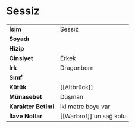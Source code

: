 # Sessiz   
|  |  |  
|---|---|  
| **İsim** | Sessiz|  
| **Soyadı** | |  
| **Hizip** | |  
| **Cinsiyet** | Erkek|  
| **Irk** | Dragonborn|  
| **Sınıf** | |  
| **Kütük** | [[Altbrück]]|  
| **Münasebet** | Düşman|  
| **Karakter Betimi** | iki metre boyu var|  
| **İlave Notlar** | [[Warbrof]]'un sağ kolu|  
